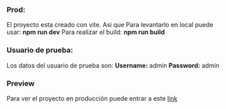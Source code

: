 ### Prod:
El proyecto esta creado con vite. Asi que
Para levantarlo en local puede usar:
**npm run dev**
Para realizar el build:
**npm run build**

### Usuario de prueba:
Los datos del usuario de prueba son:
**Username:** admin
**Password:** admin

### Preview
Para ver el proyecto en producción puede entrar a este [link](https://prueba-tecnica-nu.vercel.app/)